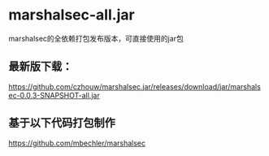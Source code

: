 # marshalsec-all.jar
marshalsec的全依赖打包发布版本，可直接使用的jar包

## 最新版下载：

https://github.com/czhouw/marshalsec.jar/releases/download/jar/marshalsec-0.0.3-SNAPSHOT-all.jar

## 基于以下代码打包制作

https://github.com/mbechler/marshalsec


